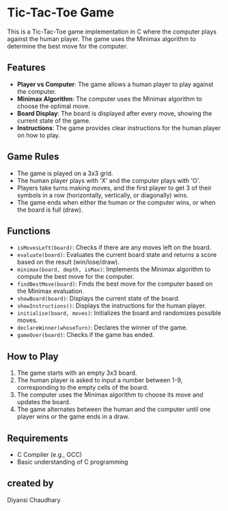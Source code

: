 # Tic-Tac-Toe Game

This is a Tic-Tac-Toe game implementation in C where the computer plays against the human player. The game uses the Minimax algorithm to determine the best move for the computer.

## Features
- **Player vs Computer**: The game allows a human player to play against the computer.
- **Minimax Algorithm**: The computer uses the Minimax algorithm to choose the optimal move.
- **Board Display**: The board is displayed after every move, showing the current state of the game.
- **Instructions**: The game provides clear instructions for the human player on how to play.

## Game Rules
- The game is played on a 3x3 grid.
- The human player plays with 'X' and the computer plays with 'O'.
- Players take turns making moves, and the first player to get 3 of their symbols in a row (horizontally, vertically, or diagonally) wins.
- The game ends when either the human or the computer wins, or when the board is full (draw).

## Functions
- `isMovesLeft(board)`: Checks if there are any moves left on the board.
- `evaluate(board)`: Evaluates the current board state and returns a score based on the result (win/lose/draw).
- `minimax(board, depth, isMax)`: Implements the Minimax algorithm to compute the best move for the computer.
- `findBestMove(board)`: Finds the best move for the computer based on the Minimax evaluation.
- `showBoard(board)`: Displays the current state of the board.
- `showInstructions()`: Displays the instructions for the human player.
- `initialise(board, moves)`: Initializes the board and randomizes possible moves.
- `declareWinner(whoseTurn)`: Declares the winner of the game.
- `gameOver(board)`: Checks if the game has ended.
  
## How to Play
1. The game starts with an empty 3x3 board.
2. The human player is asked to input a number between 1-9, corresponding to the empty cells of the board.
3. The computer uses the Minimax algorithm to choose its move and updates the board.
4. The game alternates between the human and the computer until one player wins or the game ends in a draw.

## Requirements
- C Compiler (e.g., GCC)
- Basic understanding of C programming

## created by
Diyansi Chaudhary
